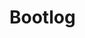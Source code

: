 # Bootlog

<script>
import Bootlog from "src/client/bootlog.js"
import d3 from "src/external/d3.v5.js"




(async() => {
  var currentboot = []
  await Bootlog.current().db.logs.each(ea => {
    if (ea.bootid == lively4currentbootid) {
      currentboot.push(ea)
    }
  })

  if (currentboot.length == 0) {
    return "no log for current boot, please enable <b>Preference > keep bootlog</b>"
  }


  var chart = await lively.create("d3-barchart")
  chart.style.width = "1200px"
  // chart.style.height = "4800px"
  
  
  
  var offset = currentboot[0].date
              
  var color = d3.scaleOrdinal(d3.schemeCategory10);
            
  var nodeMap = new Map();              
  var data = currentboot
    // .filter(ea => ea.mode.match(/resolveInstantiate(Dep?)End.*/))
    //.filter(ea => ea.time > 5) // filter out cached already loaded modules #TODO make it better
    .map(ea => {
      return {
        log: ea,
        children: [],
        label: ea.url.replace(/.*\//,""),
        x0: ea.date - ea.time - offset,
        x1: ea.date - offset,
      }
    })
    
  data = _.sortBy(data, d => d.log.date)
  data = data.map(d => {
      var parentNode = nodeMap.get(d.log.url)
      if (parentNode) {
        parentNode.children.push(d)
        d.parent = parentNode
        return null
      } else {
        nodeMap.set(d.log.url, d)
        return d
      }
    })
    .filter(ea => ea)
    
      // data.forEach(ea => {
      //   ea.x0 = _.min([ea.x0].concat(ea.children.map(ea => ea.x0)))
      //   ea.x1 = _.max([ea.x1].concat(ea.children.map(ea => ea.x1)))
      // });
    
  chart.config({
    height(d, defaultValue) {
    
      if (d.log.mode.match(/resolveInstantiate(Dep)?End/)) {
        return 0.3 * parseFloat(defaultValue)
      }
      return defaultValue
    },
    onclick(d, evt) {
      if(evt.shiftKey) {
        lively.openInspector(d)
      } else {
        lively.openBrowser(d.log.url, true)
      }
    },
    color(d) {
      return color(d.log.mode)
      // if (d.log.mode == "resolveInstantiateEnd") {
      //   return "steelblue"
      // } else {
      //   return "lightblue"
      // }
    },
    title(d) {
      return d.log.mode + " \n" + d.log.url + "\n" + d.log.time.toFixed(2) + "ms"
    }
  })
  
  chart.setData(data)
  chart.updateViz() 
  
  async function analysisTable(mode) {
    
    var table = await lively.create("lively-table")
    var filtered = currentboot.filter(ea => ea.mode == mode)
    var analysis = _.sortBy(filtered, ea => ea.time).reverse().slice(0, 10).map(ea => ({
      name: ea.url.replace(lively4url, ""),  
      time: (ea.time / 1000).toFixed(3)+ "s"}));
    analysis.push({name: "total", time: (filtered
        .reduce((sum, ea) => sum + ea.time, 0) / 1000).toFixed(3)+ "s"});
    table.setFromJSO(analysis)
    return <div><h3>Details: {mode}</h3>{table}</div>
  }
  var transpileTable = await analysisTable("transpiled")
  var evaluateTable = await analysisTable("evaluate")

  return <div>{transpileTable}{evaluateTable}{chart}</div>
})()
</script>